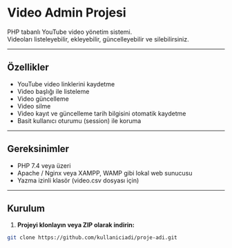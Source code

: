 # Video Admin Projesi

PHP tabanlı YouTube video yönetim sistemi.  
Videoları listeleyebilir, ekleyebilir, güncelleyebilir ve silebilirsiniz.

---

## Özellikler

- YouTube video linklerini kaydetme  
- Video başlığı ile listeleme  
- Video güncelleme  
- Video silme  
- Video kayıt ve güncelleme tarih bilgisini otomatik kaydetme  
- Basit kullanıcı oturumu (session) ile koruma  

---

## Gereksinimler

- PHP 7.4 veya üzeri  
- Apache / Nginx veya XAMPP, WAMP gibi lokal web sunucusu  
- Yazma izinli klasör (video.csv dosyası için)

---

## Kurulum

1. **Projeyi klonlayın veya ZIP olarak indirin:**

```bash
git clone https://github.com/kullaniciadi/proje-adi.git

